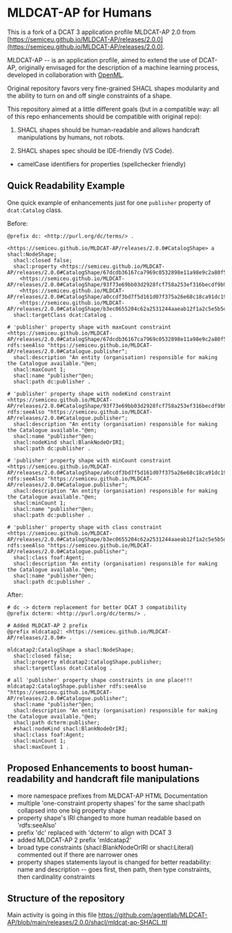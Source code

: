 # MLDCAT-AP for Humans

This is a fork of a DCAT 3 application profile MLDCAT-AP 2.0 from [https://semiceu.github.io/MLDCAT-AP/releases/2.0.0](https://semiceu.github.io/MLDCAT-AP/releases/2.0.0).

MLDCAT-AP -- is an application profile, aimed to extend the use of DCAT-AP, originally envisaged for the description of a machine learning process, developed in collaboration with [OpenML](https://www.openml.org/).

Original repository favors very fine-grained SHACL shapes modularity and the ability to turn on and off single constraints of a shape.

This repository aimed at a little different goals (but in a compatible way: all of this repo enhancements should be compatible with original repo):

1. SHACL shapes should be human-readable and allows handcraft manipulations by humans, not robots.

2. SHACL shapes spec should be IDE-friendly (VS Code).
- camelCase identifiers for properties (spellchecker friendly)

## Quick Readability Example

One quick example of enhancements just for one `publisher` property of `dcat:Catalog` class.

Before:

```turtle
@prefix dc: <http://purl.org/dc/terms/> .

<https://semiceu.github.io/MLDCAT-AP/releases/2.0.0#CatalogShape> a shacl:NodeShape;
  shacl:closed false;
  shacl:property <https://semiceu.github.io/MLDCAT-AP/releases/2.0.0#CatalogShape/67dcdb36167ca7969c0532898e11a98e9c2a80f5>,
    <https://semiceu.github.io/MLDCAT-AP/releases/2.0.0#CatalogShape/93f73e69bb03d2928fcf758a253ef316becdf9b9>,
    <https://semiceu.github.io/MLDCAT-AP/releases/2.0.0#CatalogShape/a0ccdf3bd7f5d161d07f375a26e68c18ca91dc19>,
    <https://semiceu.github.io/MLDCAT-AP/releases/2.0.0#CatalogShape/b3ec0655204c62a2531244aaeab12f1a2c5e5b5d>;
  shacl:targetClass dcat:Catalog .

# 'publisher' property shape with maxCount constraint
<https://semiceu.github.io/MLDCAT-AP/releases/2.0.0#CatalogShape/67dcdb36167ca7969c0532898e11a98e9c2a80f5> rdfs:seeAlso "https://semiceu.github.io/MLDCAT-AP/releases/2.0.0#Catalogue.publisher";
  shacl:description "An entity (organisation) responsible for making the Catalogue available."@en;
  shacl:maxCount 1;
  shacl:name "publisher"@en;
  shacl:path dc:publisher .

# 'publisher' property shape with nodeKind constraint
<https://semiceu.github.io/MLDCAT-AP/releases/2.0.0#CatalogShape/93f73e69bb03d2928fcf758a253ef316becdf9b9> rdfs:seeAlso "https://semiceu.github.io/MLDCAT-AP/releases/2.0.0#Catalogue.publisher";
  shacl:description "An entity (organisation) responsible for making the Catalogue available."@en;
  shacl:name "publisher"@en;
  shacl:nodeKind shacl:BlankNodeOrIRI;
  shacl:path dc:publisher .

# 'publisher' property shape with minCount constraint
<https://semiceu.github.io/MLDCAT-AP/releases/2.0.0#CatalogShape/a0ccdf3bd7f5d161d07f375a26e68c18ca91dc19> rdfs:seeAlso "https://semiceu.github.io/MLDCAT-AP/releases/2.0.0#Catalogue.publisher";
  shacl:description "An entity (organisation) responsible for making the Catalogue available."@en;
  shacl:minCount 1;
  shacl:name "publisher"@en;
  shacl:path dc:publisher .

# 'publisher' property shape with class constraint
<https://semiceu.github.io/MLDCAT-AP/releases/2.0.0#CatalogShape/b3ec0655204c62a2531244aaeab12f1a2c5e5b5d> rdfs:seeAlso "https://semiceu.github.io/MLDCAT-AP/releases/2.0.0#Catalogue.publisher";
  shacl:class foaf:Agent;
  shacl:description "An entity (organisation) responsible for making the Catalogue available."@en;
  shacl:name "publisher"@en;
  shacl:path dc:publisher .
```

After:

```turtle
# dc -> dcterm replacement for better DCAT 3 compatibility
@prefix dcterm: <http://purl.org/dc/terms/> .

# Added MLDCAT-AP 2 prefix
@prefix mldcatap2: <https://semiceu.github.io/MLDCAT-AP/releases/2.0.0#> .

mldcatap2:CatalogShape a shacl:NodeShape;
  shacl:closed false;
  shacl:property mldcatap2:CatalogShape.publisher;
  shacl:targetClass dcat:Catalog .

# all 'publisher' property shape constraints in one place!!!
mldcatap2:CatalogShape.publisher rdfs:seeAlso "https://semiceu.github.io/MLDCAT-AP/releases/2.0.0#Catalogue.publisher";
  shacl:name "publisher"@en;
  shacl:description "An entity (organisation) responsible for making the Catalogue available."@en;
  shacl:path dcterm:publisher;
  #shacl:nodeKind shacl:BlankNodeOrIRI;
  shacl:class foaf:Agent;
  shacl:minCount 1;
  shacl:maxCount 1 .
```
## Proposed Enhancements to boost human-readability and handcraft file manipulations
- more namespace prefixes from MLDCAT-AP HTML Documentation
- multiple 'one-constraint property shapes' for the same shacl:path collapsed into one big property shape
- property shape's IRI changed to more human readable based on 'rdfs:seeAlso'
- prefix 'dc' replaced with 'dcterm' to align with DCAT 3
- added MLDCAT-AP 2 prefix 'mldcatap2'
- broad type constraints (shacl:BlankNodeOrIRI or shacl:Literal) commented out if there are narrower ones
- property shapes statements layout is changed for better readability: name and description -- goes first, then path, then type constraints, then cardinality constraints

## Structure of the repository

Main activity is going in this file https://github.com/agentlab/MLDCAT-AP/blob/main/releases/2.0.0/shacl/mldcat-ap-SHACL.ttl
